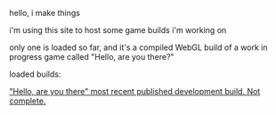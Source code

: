 hello, i make things

i'm using this site to host some game builds i'm working on

only one is loaded so far, and it's a compiled WebGL build of a work in progress game called "Hello, are you there?"

loaded builds:

["Hello, are you there" most recent published development build. Not complete.](https://mychade.github.io/hello/index.html)
